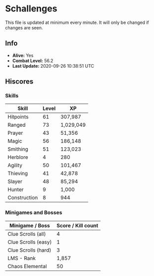 # Schallenges

This file is updated at minimum every minute. It will only be changed if changes are seen.

## Info

 - **Alive:** Yes
 - **Combat Level:** 56.2
 - **Last Update:** 2020-09-26 10:38:51 UTC

## Hiscores

### Skills

| Skill | Level | XP |
|--|--|--|
| Hitpoints | 61 | 307,987 |
| Ranged | 73 | 1,029,049 |
| Prayer | 43 | 51,356 |
| Magic | 56 | 186,148 |
| Smithing | 51 | 123,023 |
| Herblore | 4 | 280 |
| Agility | 50 | 101,467 |
| Thieving | 41 | 42,878 |
| Slayer | 48 | 85,294 |
| Hunter | 9 | 1,000 |
| Construction | 8 | 944 |

### Minigames and Bosses

| Minigame / Boss | Score / Kill count |
|--|--|
| Clue Scrolls (all) | 4 |
| Clue Scrolls (easy) | 1 |
| Clue Scrolls (hard) | 3 |
| LMS - Rank | 1,857 |
| Chaos Elemental | 50 |
